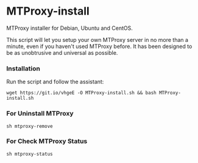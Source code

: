 # MTProxy-install
MTProxy installer for Debian, Ubuntu and CentOS.

This script will let you setup your own MTProxy server in no more than a minute, even if you haven't used MTProxy before. It has been designed to be as unobtrusive and universal as possible.

### Installation
Run the script and follow the assistant:

`wget https://git.io/vhgeE -O MTProxy-install.sh && bash MTProxy-install.sh`


### For Uninstall MTProxy 
`sh mtproxy-remove`

### For Check MTProxy Status 
`sh mtproxy-status`
